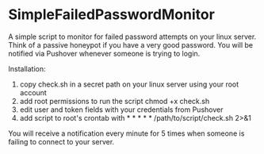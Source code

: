 # SimpleFailedPasswordMonitor
A simple script to monitor for failed password attempts on your linux server.
Think of a passive honeypot if you have a very good password. You will be notified via Pushover whenever someone is trying to login.

Installation:
1. copy check.sh in a secret path on your linux server using your root account
2. add root permissions to run the script chmod +x check.sh
3. edit user and token fields with your credentials from Pushover
4. add script to root's crontab with * * * * * /path/to/script/check.sh 2>&1

You will receive a notification every minute for 5 times when someone is failing to connect to your server.
